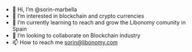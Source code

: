 - 👋 Hi, I’m @sorin-marbella
- 👀 I’m interested in blockchain and crypto currencies 
- 🌱 I’m currently learning to reach and grow the Libonomy comunity in Spain 
- 💞️ I’m looking to collaborate on Blockchain industry 
- 📫 How to reach me sorin@libonomy.com

<!---
sorin-marbella/sorin-marbella is a ✨ special ✨ repository because its `README.md` (this file) appears on your GitHub profile.
You can click the Preview link to take a look at your changes.
--->
